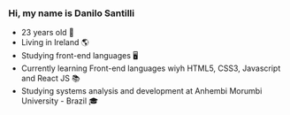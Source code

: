 ### Hi, my name is Danilo Santilli

<!--
**Danilo-Santilli/Danilo-Santilli** is a ✨ _special_ ✨ repository because its `README.md` (this file) appears on your GitHub profile.

Here are some ideas to get you started:

- 🔭 I’m currently working on ...
- 🌱 I’m currently learning ...
- 👯 I’m looking to collaborate on ...
- 🤔 I’m looking for help with ...
- 💬 Ask me about ...
- 📫 How to reach me: ...
- 😄 Pronouns: ...
- ⚡ Fun fact: ...
-->
- 23 years old 🎂
- Living in Ireland 🌎
- Studying front-end languages 🖥️
- Currently learning Front-end languages wiyh HTML5, CSS3, Javascript and React JS 📚
- Studying systems analysis and development at Anhembi Morumbi University - Brazil 🎓
